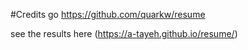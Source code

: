 #Credits go https://github.com/quarkw/resume


see the results here (https://a-tayeh.github.io/resume/)
